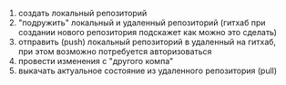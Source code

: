 1. создать локальный репозиторий
2. "подружить" локальный и удаленный репозиторий (гитхаб при создании нового репозитория подскажет как можно это сделать)
3. отправить (push) локальный репозиторий в удаленный на гитхаб, при этом возможно  потребуется авторизоваться
4. провести изменения с "другого компа"
5. выкачать актуальное состояние из удаленного репозитория (pull)
